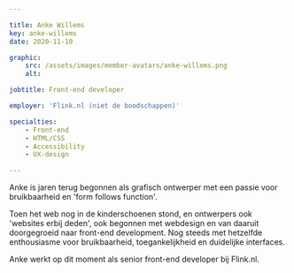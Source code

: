 ```yaml
---

title: Anke Willems
key: anke-willems
date: 2020-11-10

graphic:
    src: /assets/images/member-avatars/anke-willems.png
    alt:

jobtitle: Front-end developer

employer: 'Flink.nl (niet de boodschappen)'

specialties:
    - Front-end
    - HTML/CSS
    - Accessibility
    - UX-design

---
```


Anke is jaren terug begonnen als grafisch ontwerper met een passie voor bruikbaarheid en 'form follows function'.

Toen het web nog in de kinderschoenen stond, en ontwerpers ook 'websites erbij deden', ook begonnen met webdesign en van daaruit doorgegroeid naar front-end development. Nog steeds met hetzelfde enthousiasme voor bruikbaarheid, toegankelijkheid en duidelijke interfaces.

Anke werkt op dit moment als senior front-end developer bij Flink.nl.
